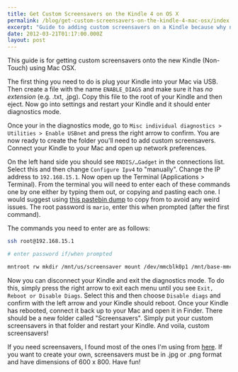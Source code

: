 ```yaml
---
title: Get Custom Screensavers on the Kindle 4 on OS X
permalink: /blog/get-custom-screensavers-on-the-kindle-4-mac-osx/index.html
excerpt: "Guide to adding custom screensavers on a Kindle because why not?"
date: 2012-03-21T01:17:00.000Z
layout: post
---
```


This guide is for getting custom screensavers onto the new Kindle (Non-Touch) using Mac OSX.

The first thing you need to do is plug your Kindle into your Mac via USB. Then create a file with the name `ENABLE_DIAGS` and make sure it has _no extension_ (e.g. .txt, .jpg). Copy this file to the root of your Kindle and then eject. Now go into settings and restart your Kindle and it should enter diagnostics mode. 

Once your in the diagnostics mode, go to `Misc individual diagnostics > Utilities > Enable USBnet` and press the right arrow to confirm. You are now ready to create the folder you'll need to add custom screensavers.  Connect your Kindle to your Mac and open up network preferences. 

On the left hand side you should see `RNDIS/…Gadget` in the connections list. Select this and then change `Configure Ipv4` to "manually". Change the IP address to `192.168.15.1`. Now open up the Terminal (Applications > Terminal). From the terminal you will need to enter each of these commands one by one either by typing them out, or copying and pasting each one. I would suggest using [this pastebin dump](http://pastebin.com/17czdUS7) to copy from to avoid any weird issues. The root password is `mario`, enter this when prompted (after the first command).

The commands you need to enter are as follows:


```bash
ssh root@192.168.15.1

# enter password if/when prompted

mntroot rw mkdir /mnt/us/screensaver mount /dev/mmcblk0p1 /mnt/base-mmc mv /mnt/base-mmc/opt/amazon/screen_saver/600x800 /mnt/base-mmc/opt/amazon/screen_saver/600x800.old ln -sfn /mnt/us/screensaver /mnt/base-mmc/opt/amazon/screen_saver/600x800
```

Now you can disconnect your Kindle and exit the diagnostics mode. To do this, simply press the right arrow to exit each menu until you see `Exit, Reboot or Disable Diags`. Select this and then choose `Disable diags` and confirm with the left arrow and your Kindle should reboot. Once your Kindle has rebooted, connect it back up to your Mac and open it in Finder. There should be a new folder called "Screensavers". Simply put your custom screensavers in that folder and restart your Kindle. And voila, custom screensavers! 

If you need screensavers, I found most of the ones I'm using from [here](http://kindlewallpapers.tumblr.com/). If you want to create your own, screensavers must be in .jpg or .png format and have dimensions of 600 x 800. Have fun!